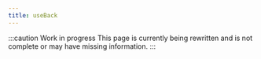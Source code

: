 ```yaml
---
title: useBack
---
```


:::caution Work in progress
This page is currently being rewritten and is not complete or may have missing information.
:::
